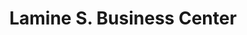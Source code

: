 ---
title: "Lamine S. Business Center"
url: /monrovia/lamine-s-business-center/
shop: convenience
---